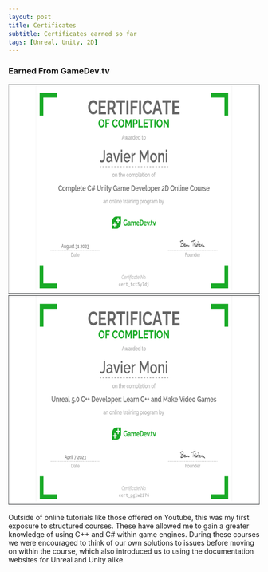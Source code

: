 ```yaml
---
layout: post
title: Certificates
subtitle: Certificates earned so far
tags: [Unreal, Unity, 2D]
---
```

### Earned From GameDev.tv
<img src="/assets/img/unitycoursecert.png" width="640" height="420"/><img src="/assets/img/unrealcoursecert.png" width="640" height="420"/>

Outside of online tutorials like those offered on Youtube, this was my first exposure to structured courses. These have allowed me to gain a greater knowledge of using C++ and C# within game engines.
During these courses we were encouraged to think of our own solutions to issues before moving on within the course, which also introduced us to using the documentation websites for Unreal and Unity alike.
